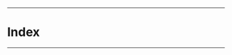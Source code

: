 

__________________________________________

# Index









__________________________________________







